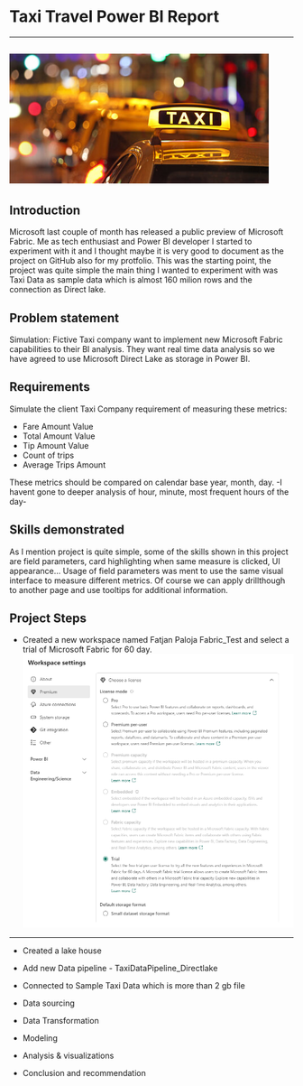 # Taxi Travel Power BI Report
---
![](Taxi.jpg)
------
## Introduction
Microsoft last couple of month has released a public preview of Microsoft Fabric. Me as tech enthusiast and Power BI developer I started to experiment with it and I thought maybe it is very good to document as the project on GitHub also for my protfolio. This was the starting point, the project was quite simple the main thing I wanted to experiment with was Taxi Data as sample data which is almost 160 milion rows and the connection as Direct lake.

## Problem statement
Simulation:
Fictive Taxi company want to implement new Microsoft Fabric capabilities to their BI analysis. They want real time data analysis so we have agreed to use Microsoft Direct Lake as storage in Power BI.
  
## Requirements
Simulate the client Taxi Company requirement of measuring these metrics:
- Fare Amount Value
- Total Amount Value
- Tip Amount Value
- Count of trips
- Average Trips Amount

These metrics should be compared on calendar base year, month, day. -I havent gone to deeper analysis of hour, minute, most frequent hours of the day-
  
## Skills demonstrated
As I mention project is quite simple, some of the skills shown in this project are field parameters, card highlighting when same measure is clicked, UI appearance... Usage of field parameters was ment to use the same visual interface to measure different metrics. Of course we can apply drillthough to another page and use tooltips for additional information.
## Project Steps
- Created a new workspace named Fatjan Paloja Fabric_Test and select a trial of Microsoft Fabric for 60 day.
 ![](Workspace_settings.png)
------
- Created a lake house
- Add new Data pipeline - TaxiDataPipeline_Directlake
- Connected to Sample Taxi Data which is more than 2 gb file




- Data sourcing
- Data Transformation
- Modeling
- Analysis & visualizations
- Conclusion and recommendation

